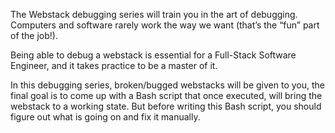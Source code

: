 The Webstack debugging series will train you in the art of debugging. 
Computers and software rarely work the way we want (that’s the “fun” part of the job!).

Being able to debug a webstack is essential for a Full-Stack Software Engineer, and it takes practice to be a master of it.

In this debugging series, broken/bugged webstacks will be given to you, the final goal is to come up with a Bash script that once executed, 
will bring the webstack to a working state. 
But before writing this Bash script, you should figure out what is going on and fix it manually.
